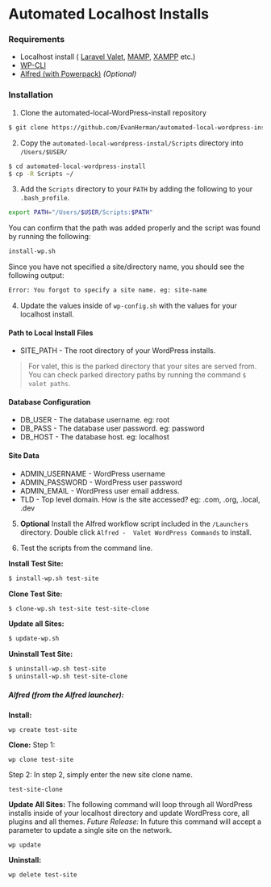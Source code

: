 # Automated Localhost Installs #

### Requirements
* Localhost install ( [Laravel Valet](https://laravel.com/docs/master/valet#installation), [MAMP](https://www.mamp.info/en/), [XAMPP](https://www.apachefriends.org/index.html) etc.)
* [WP-CLI](http://wp-cli.org/)
* [Alfred (with Powerpack)](https://www.alfredapp.com/) *(Optional)*

### Installation

1) Clone the automated-local-WordPress-install repository
```bash
$ git clone https://github.com/EvanHerman/automated-local-wordpress-install.git
```

2) Copy the `automated-local-wordpress-instal/Scripts` directory into `/Users/$USER/`
```bash
$ cd automated-local-wordpress-install
$ cp -R Scripts ~/
```

3) Add the `Scripts` directory to your `PATH` by adding the following to your `.bash_profile`.
```bash
export PATH="/Users/$USER/Scripts:$PATH"
```

You can confirm that the path was added properly and the script was found by running the following:
```bash
install-wp.sh
```

Since you have not specified a site/directory name, you should see the following output:

```bash
Error: You forgot to specify a site name. eg: site-name
```

4) Update the values inside of `wp-config.sh` with the values for your localhost install.

#### Path to Local Install Files ####
* SITE_PATH - The root directory of your WordPress installs.

> For valet, this is the parked directory that your sites are served from. You can check parked directory paths by running the command `$ valet paths`.

#### Database Configuration ####
* DB_USER - The database username. eg: root
* DB_PASS - The database user password. eg: password
* DB_HOST - The database host. eg: localhost

#### Site Data ####
* ADMIN_USERNAME - WordPress username
* ADMIN_PASSWORD - WordPress user password
* ADMIN_EMAIL - WordPress user email address.
* TLD - Top level domain. How is the site accessed? eg: .com, .org, .local, .dev

5) **Optional** Install the Alfred workflow script included in the `/Launchers` directory. Double click `Alfred -  Valet WordPress Commands` to install.

6) Test the scripts from the command line.

**Install Test Site:**
```bash
$ install-wp.sh test-site
```

**Clone Test Site:**
```bash
$ clone-wp.sh test-site test-site-clone
```

**Update all Sites:**
```bash
$ update-wp.sh
```

**Uninstall Test Site:**
```bash
$ uninstall-wp.sh test-site
$ uninstall-wp.sh test-site-clone
```

##### Alfred *(from the Alfred launcher)*: #####

**Install:**
```
wp create test-site
```

**Clone:**
Step 1:
```
wp clone test-site
```

Step 2:
In step 2, simply enter the new site clone name.
```
test-site-clone
```

**Update All Sites:**
The following command will loop through all WordPress installs inside of your localhost directory and update WordPress core, all plugins and all themes.
*Future Release:* In future this command will accept a parameter to update a single site on the network.
```
wp update
```

**Uninstall:**
```
wp delete test-site
```
